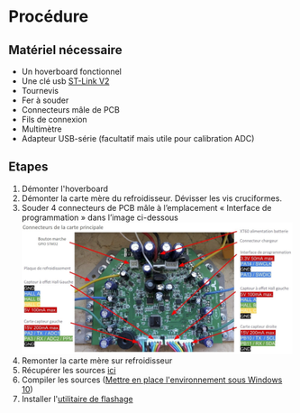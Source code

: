 # Procédure  
## Matériel nécessaire
* Un hoverboard fonctionnel
* Une clé usb [ST-Link V2](https://www.amazon.fr/gp/product/B07H9XV2W2/ref=ppx_yo_dt_b_asin_title_o07_s00?ie=UTF8&psc=1)
* Tournevis
* Fer à souder
* Connecteurs mâle de PCB
* Fils de connexion
* Multimètre
* Adapteur USB-série (facultatif mais utile pour calibration ADC)

## Etapes
1. Démonter l'hoverboard
2. Démonter la carte mère du refroidisseur. Dévisser les vis cruciformes.  
3. Souder 4 connecteurs de PCB mâle à l’emplacement « Interface de programmation » dans l’image ci-dessous  <img src="hoverboard_motherboard_fr.jpg">  
4. Remonter la carte mère sur refroidisseur  
5. Récupérer les sources [ici](https://github.com/Lab-Origami/Hack_Hoverboard/tree/master/hoverboard-firmware-hack)
6. Compiler les sources ([Mettre en place l'environnement sous Windows 10](compilation.md))
7. Installer l'[utilitaire de flashage](st_link_utility.md)
